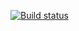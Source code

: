 [![Build status](https://ci.appveyor.com/api/projects/status/xvej2uvbjrj48gn9/branch/main?svg=true)](https://ci.appveyor.com/project/AplusIv/ajs-5-oop/branch/main)
